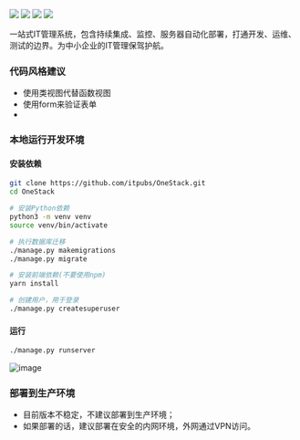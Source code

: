 
[![](https://img.shields.io/badge/python-3.4-green.svg)](https://www.python.org/download/releases/3.4.0/) [![](https://img.shields.io/badge/python-3.5-green.svg)](https://www.python.org/downloads/release/python-352/)
[![](https://img.shields.io/badge/python-3.6-green.svg)](https://www.python.org/downloads/release/python-360/) [![](https://img.shields.io/badge/license-MIT-brightgreen.svg)](LICENSE)

一站式IT管理系统，包含持续集成、监控、服务器自动化部署，打通开发、运维、测试的边界。为中小企业的IT管理保驾护航。

### 代码风格建议

- 使用类视图代替函数视图
- 使用form来验证表单
- 

### 本地运行开发环境

#### 安装依赖

```sh
git clone https://github.com/itpubs/OneStack.git
cd OneStack

# 安装Python依赖
python3 -m venv venv
source venv/bin/activate

# 执行数据库迁移
./manage.py makemigrations
./manage.py migrate

# 安装前端依赖(不要使用npm)
yarn install

# 创建用户，用于登录
./manage.py createsuperuser
```

#### 运行

```sh
./manage.py runserver
```

![image](http://pbrfrhue5.bkt.clouddn.com/dashboard.png)

### 部署到生产环境

- 目前版本不稳定，不建议部署到生产环境；
- 如果部署的话，建议部署在安全的内网环境，外网通过VPN访问。
